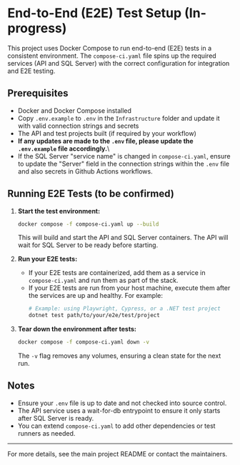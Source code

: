 # End-to-End (E2E) Test Setup (In-progress)

This project uses Docker Compose to run end-to-end (E2E) tests in a consistent environment. The `compose-ci.yaml` file spins up the required services (API and SQL Server) with the correct configuration for integration and E2E testing.

## Prerequisites
- Docker and Docker Compose installed
- Copy `.env.example` to `.env` in the `Infrastructure` folder and update it with valid connection strings and secrets
- The API and test projects built (if required by your workflow)
- **If any updates are made to the `.env` file, please update the `.env.example` file accordingly.**\
- If the SQL Server "service name" is changed in `compose-ci.yaml`, ensure to update the "Server" field in the connection strings within the `.env` file and also secrets in Github Actions workflows.

## Running E2E Tests (to be confirmed)

1. **Start the test environment:**
   ```sh
   docker compose -f compose-ci.yaml up --build
   ```
   This will build and start the API and SQL Server containers. The API will wait for SQL Server to be ready before starting.

2. **Run your E2E tests:**
   - If your E2E tests are containerized, add them as a service in `compose-ci.yaml` and run them as part of the stack.
   - If your E2E tests are run from your host machine, execute them after the services are up and healthy. For example:
     ```sh
     # Example: using Playwright, Cypress, or a .NET test project
     dotnet test path/to/your/e2e/test/project
     ```

3. **Tear down the environment after tests:**
   ```sh
   docker compose -f compose-ci.yaml down -v
   ```
   The `-v` flag removes any volumes, ensuring a clean state for the next run.

## Notes
- Ensure your `.env` file is up to date and not checked into source control.
- The API service uses a wait-for-db entrypoint to ensure it only starts after SQL Server is ready.
- You can extend `compose-ci.yaml` to add other dependencies or test runners as needed.

---

For more details, see the main project README or contact the maintainers.
